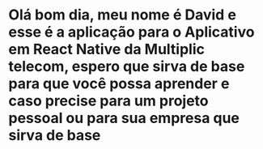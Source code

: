 <h1> Olá bom dia, meu nome é David e esse é a aplicação para o Aplicativo em React Native da Multiplic telecom, espero que sirva de base para que você possa aprender e caso precise para um projeto pessoal ou para sua empresa que sirva de base </h1>
